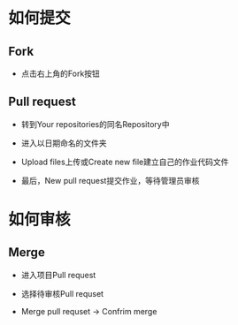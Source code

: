 # 如何提交 #

## Fork ##

- 点击右上角的Fork按钮
    
## Pull request ##

- 转到Your repositories的同名Repository中

- 进入以日期命名的文件夹

- Upload files上传或Create new file建立自己的作业代码文件

- 最后，New pull request提交作业，等待管理员审核

# 如何审核 #

## Merge #

- 进入项目Pull request

- 选择待审核Pull requset

- Merge pull requset -> Confrim merge
